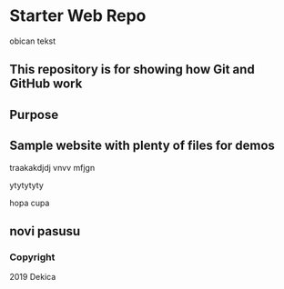 # Starter Web Repo

obican tekst

## This repository is for showing how Git and GitHub work

## Purpose

## Sample website with plenty of files for demos

traakakdjdj vnvv  mfjgn 

ytytytyty

hopa cupa

## novi pasusu

### Copyright

2019 Dekica